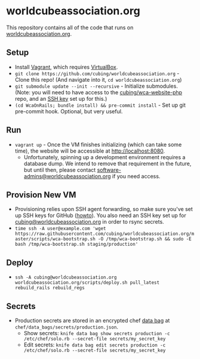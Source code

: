 worldcubeassociation.org
========================

This repository contains all of the code that runs on [worldcubeassociation.org](https://www.worldcubeassociation.org/).

## Setup
- Install [Vagrant](https://www.vagrantup.com/), which requires
  [VirtualBox](https://www.virtualbox.org/).
- `git clone https://github.com/cubing/worldcubeassociation.org` - Clone this repo! (And navigate into it, `cd worldcubeassociation.org`)
- `git submodule update --init --recursive` - Initialize submodules. (Note: you will need to have access to the [cubing/wca-website-php](https://github.com/cubing/wca-website-php) repo, and an [SSH key](https://help.github.com/articles/generating-ssh-keys/) set up for this.)
- `(cd WcaOnRails; bundle install) && pre-commit install` - Set up git pre-commit hook. Optional, but very useful.

## Run
- `vagrant up` - Once the VM finishes initializing (which can take some time),
  the website will be accessible at [http://localhost:8080](http://localhost:8080).
  - Unfortunately, spinning up a development environment requires a database
    dump. We intend to remove that requirement in the future, but until then,
    please contact software-admins@worldcubeassociation.org if you need access.

## Provision New VM
- Provisioning relies upon SSH agent forwarding, so make sure you've set up SSH
  keys for GitHub ([howto](https://help.github.com/articles/generating-ssh-keys/)).
  You also need an SSH key set up for cubing@worldcubeassociation.org in order
  to rsync secrets.
- `time ssh -A user@example.com 'wget https://raw.githubusercontent.com/cubing/worldcubeassociation.org/master/scripts/wca-bootstrap.sh -O /tmp/wca-bootstrap.sh && sudo -E bash /tmp/wca-bootstrap.sh staging/production'`

## Deploy
- `ssh -A cubing@worldcubeassociation.org worldcubeassociation.org/scripts/deploy.sh pull_latest rebuild_rails rebuild_regs`

## Secrets
- Production secrets are stored in an encrypted chef [data bag](https://docs.chef.io/data_bags.html) at `chef/data_bags/secrets/production.json`.
  - Show secrets: `knife data bag show secrets production -c /etc/chef/solo.rb --secret-file secrets/my_secret_key`
  - Edit secrets: `knife data bag edit secrets production -c /etc/chef/solo.rb --secret-file secrets/my_secret_key`
